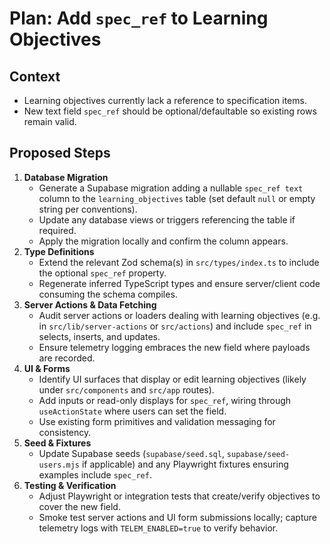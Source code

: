 # Plan: Add `spec_ref` to Learning Objectives

## Context
- Learning objectives currently lack a reference to specification items.
- New text field `spec_ref` should be optional/defaultable so existing rows remain valid.

## Proposed Steps
1. **Database Migration**
   - Generate a Supabase migration adding a nullable `spec_ref text` column to the `learning_objectives` table (set default `null` or empty string per conventions).
   - Update any database views or triggers referencing the table if required.
   - Apply the migration locally and confirm the column appears.
2. **Type Definitions**
   - Extend the relevant Zod schema(s) in `src/types/index.ts` to include the optional `spec_ref` property.
   - Regenerate inferred TypeScript types and ensure server/client code consuming the schema compiles.
3. **Server Actions & Data Fetching**
   - Audit server actions or loaders dealing with learning objectives (e.g. in `src/lib/server-actions` or `src/actions`) and include `spec_ref` in selects, inserts, and updates.
   - Ensure telemetry logging embraces the new field where payloads are recorded.
4. **UI & Forms**
   - Identify UI surfaces that display or edit learning objectives (likely under `src/components` and `src/app` routes).
   - Add inputs or read-only displays for `spec_ref`, wiring through `useActionState` where users can set the field.
   - Use existing form primitives and validation messaging for consistency.
5. **Seed & Fixtures**
   - Update Supabase seeds (`supabase/seed.sql`, `supabase/seed-users.mjs` if applicable) and any Playwright fixtures ensuring examples include `spec_ref`.
6. **Testing & Verification**
   - Adjust Playwright or integration tests that create/verify objectives to cover the new field.
   - Smoke test server actions and UI form submissions locally; capture telemetry logs with `TELEM_ENABLED=true` to verify behavior.
